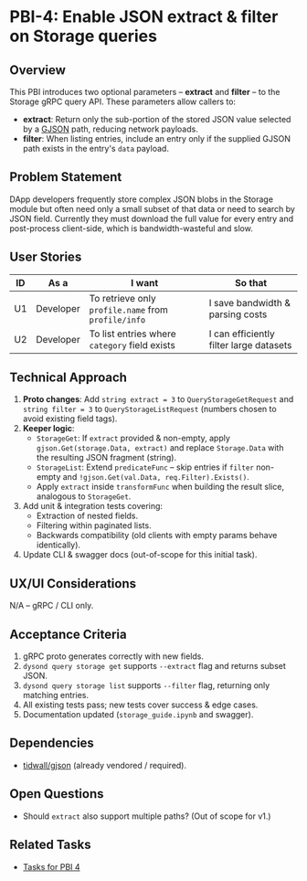 # PBI-4: Enable JSON extract & filter on Storage queries

## Overview
This PBI introduces two optional parameters – **extract** and **filter** – to the Storage gRPC query API. These parameters allow callers to:

* **extract**: Return only the sub-portion of the stored JSON value selected by a [GJSON](https://github.com/tidwall/gjson) path, reducing network payloads.
* **filter**: When listing entries, include an entry only if the supplied GJSON path exists in the entry's `data` payload.

## Problem Statement
DApp developers frequently store complex JSON blobs in the Storage module but often need only a small subset of that data or need to search by JSON field. Currently they must download the full value for every entry and post-process client-side, which is bandwidth-wasteful and slow.

## User Stories
| ID | As a | I want | So that |
|----|------|--------|---------|
| U1 | Developer | To retrieve only `profile.name` from `profile/info` | I save bandwidth & parsing costs |
| U2 | Developer | To list entries where `category` field exists | I can efficiently filter large datasets |

## Technical Approach
1. **Proto changes**: Add `string extract = 3` to `QueryStorageGetRequest` and `string filter = 3` to `QueryStorageListRequest` (numbers chosen to avoid existing field tags).
2. **Keeper logic**:
   * `StorageGet`: If `extract` provided & non-empty, apply `gjson.Get(storage.Data, extract)` and replace `Storage.Data` with the resulting JSON fragment (string).
   * `StorageList`: Extend `predicateFunc` – skip entries if `filter` non-empty and `!gjson.Get(val.Data, req.Filter).Exists()`.
   * Apply `extract` inside `transformFunc` when building the result slice, analogous to `StorageGet`.
3. Add unit & integration tests covering:
   * Extraction of nested fields.
   * Filtering within paginated lists.
   * Backwards compatibility (old clients with empty params behave identically).
4. Update CLI & swagger docs (out-of-scope for this initial task).

## UX/UI Considerations
N/A – gRPC / CLI only.

## Acceptance Criteria
1. gRPC proto generates correctly with new fields.
2. `dysond query storage get` supports `--extract` flag and returns subset JSON.
3. `dysond query storage list` supports `--filter` flag, returning only matching entries.
4. All existing tests pass; new tests cover success & edge cases.
5. Documentation updated (`storage_guide.ipynb` and swagger).

## Dependencies
* [tidwall/gjson](https://github.com/tidwall/gjson) (already vendored / required).

## Open Questions
* Should `extract` also support multiple paths? (Out of scope for v1.)

## Related Tasks
* [Tasks for PBI 4](./tasks.md) 